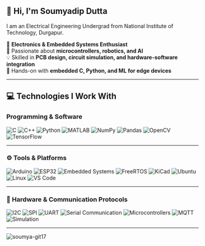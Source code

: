 ## 👋 Hi, I'm Soumyadip Dutta
I am an Electrical Engineering Undergrad from National Institute of Technology, Durgapur.

🚀 **Electronics & Embedded Systems Enthusiast**  
📍 Passionate about **microcontrollers, robotics, and AI**  
💡 Skilled in **PCB design, circuit simulation, and hardware-software integration**  
🔬 Hands-on with **embedded C, Python, and ML for edge devices**  




___
## 💻 Technologies I Work With  

### **Programming & Software**  
![C](https://img.shields.io/badge/-C-A8B9CC?style=plastic&logo=c&logoColor=black)
![C++](https://img.shields.io/badge/-C++-00599C?style=plastic&logo=cplusplus&logoColor=white)
![Python](https://img.shields.io/badge/-Python-3670A0?style=plastic&logo=python&logoColor=ffdd54)
![MATLAB](https://img.shields.io/badge/-MATLAB-0076A8?style=plastic&logo=matlab&logoColor=white)
![NumPy](https://img.shields.io/badge/-NumPy-013243?style=plastic&logo=numpy&logoColor=white)
![Pandas](https://img.shields.io/badge/-Pandas-150458?style=plastic&logo=pandas&logoColor=white)
![OpenCV](https://img.shields.io/badge/-OpenCV-5C3EE8?style=plastic&logo=opencv&logoColor=white)
![TensorFlow](https://img.shields.io/badge/-TensorFlow-FF6F00?style=plastic&logo=tensorflow&logoColor=white)

---

### **⚙️ Tools & Platforms**  
![Arduino](https://img.shields.io/badge/-Arduino-00979D?style=plastic&logo=arduino&logoColor=white)
![ESP32](https://img.shields.io/badge/-ESP32-gray?style=plastic)
![Embedded Systems](https://img.shields.io/badge/-Embedded_Systems-007ACC?style=plastic&logo=embedded&logoColor=white)
![FreeRTOS](https://img.shields.io/badge/-FreeRTOS-003B57?style=plastic&logo=freertos&logoColor=white)
![KiCad](https://img.shields.io/badge/-KiCad-314CB0?style=plastic&logo=kicad&logoColor=white)
![Ubuntu](https://img.shields.io/badge/Ubuntu-E95420?style=plastic&logo=ubuntu&logoColor=white)
![Linux](https://img.shields.io/badge/-Linux-FCC624?style=plastic&logo=linux&logoColor=black)
![VS Code](https://img.shields.io/badge/Visual%20Studio%20Code-0078d7.svg?style=plastic&logo=visual-studio-code&logoColor=white)

---

### **🔌 Hardware & Communication Protocols**  
![I2C](https://img.shields.io/badge/-I2C-4CAF50?style=plastic&logo=i2c&logoColor=white)
![SPI](https://img.shields.io/badge/-SPI-FF5722?style=plastic&logo=spi&logoColor=white)
![UART](https://img.shields.io/badge/-UART-FFC107?style=plastic&logo=uart&logoColor=black)
![Serial Communication](https://img.shields.io/badge/-Serial_Communication-FF9900?style=plastic&logo=serial&logoColor=white)
![Microcontrollers](https://img.shields.io/badge/-Microcontrollers-009688?style=plastic&logo=electronics&logoColor=white)
![MQTT](https://img.shields.io/badge/-MQTT-660066?style=plastic&logo=mqtt&logoColor=white)
![Simulation](https://img.shields.io/badge/-Simulation-1E90FF?style=plastic&logo=simulation&logoColor=white)

---

<p><img align="center" src="https://github-readme-stats.vercel.app/api/top-langs?username=soumya-git17&show_icons=true&locale=en&layout=compact" alt="soumya-git17" /></p>
